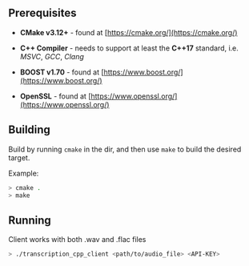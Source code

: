 ## Prerequisites

* **CMake v3.12+** - found at [https://cmake.org/](https://cmake.org/)

* **C++ Compiler** - needs to support at least the **C++17** standard, i.e. *MSVC*,
*GCC*, *Clang*

* **BOOST v1.70** - found at [https://www.boost.org/](https://www.boost.org/)

* **OpenSSL** - found at [https://www.openssl.org/](https://www.openssl.org/)



## Building

Build by running `cmake` in the dir, and then use `make` to build the desired target.

Example:

``` bash
> cmake .
> make
```

## Running

Client works with both .wav and .flac files

``` bash
> ./transcription_cpp_client <path/to/audio_file> <API-KEY>
```